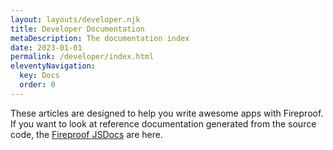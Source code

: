 ```yaml
---
layout: layouts/developer.njk
title: Developer Documentation
metaDescription: The documentation index
date: 2023-01-01
permalink: /developer/index.html
eleventyNavigation:
  key: Docs
  order: 0
---
```


These articles are designed to help you write awesome apps with Fireproof. If you want to look at reference documentation generated from the source code, the <a href="/docs/">Fireproof JSDocs</a> are here.
